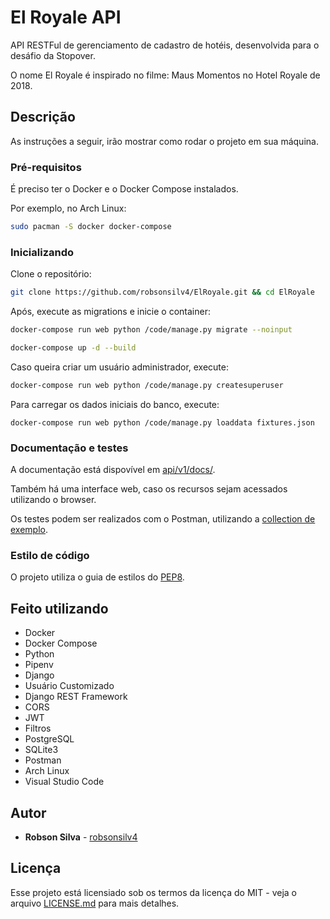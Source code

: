 # El Royale API

API RESTFul de gerenciamento de cadastro de hotéis, desenvolvida para o desáfio da Stopover.

O nome El Royale é inspirado no filme: Maus Momentos no Hotel Royale de 2018.

## Descrição

As instruções a seguir, irão mostrar como rodar o projeto em sua máquina.

### Pré-requisitos

É preciso ter o Docker e o Docker Compose instalados.

Por exemplo, no Arch Linux:

```sh
sudo pacman -S docker docker-compose
```

### Inicializando

Clone o repositório:

```sh
git clone https://github.com/robsonsilv4/ElRoyale.git && cd ElRoyale
```

Após, execute as migrations e inicie o container:

```sh
docker-compose run web python /code/manage.py migrate --noinput

docker-compose up -d --build
```

Caso queira criar um usuário administrador, execute:

```sh
docker-compose run web python /code/manage.py createsuperuser
```

Para carregar os dados iniciais do banco, execute:

```
docker-compose run web python /code/manage.py loaddata fixtures.json
```

### Documentação e testes

A documentação está dispovível em [api/v1/docs/](http://127.0.0.1:8000/api/v1/docs/).

Também há uma interface web, caso os recursos sejam acessados utilizando o browser.

Os testes podem ser realizados com o Postman, utilizando a [collection de exemplo](collection).

### Estilo de código

O projeto utiliza o guia de estilos do [PEP8](https://www.python.org/dev/peps/pep-0008/).

## Feito utilizando

- Docker
- Docker Compose
- Python
- Pipenv
- Django
- Usuário Customizado
- Django REST Framework
- CORS
- JWT
- Filtros
- PostgreSQL
- SQLite3
- Postman
- Arch Linux
- Visual Studio Code

## Autor

- **Robson Silva** - [robsonsilv4](https://github.com/robsonsilv4)

## Licença

Esse projeto está licensiado sob os termos da licença do MIT - veja o arquivo [LICENSE.md](LICENSE.md) para mais detalhes.
